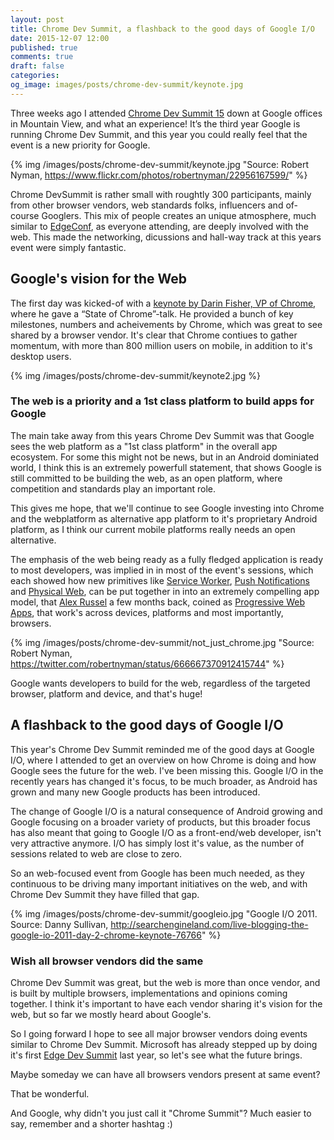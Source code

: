 ```yaml
---
layout: post
title: Chrome Dev Summit, a flashback to the good days of Google I/O
date: 2015-12-07 12:00
published: true
comments: true
draft: false
categories:
og_image: images/posts/chrome-dev-summit/keynote.jpg
---
```


Three weeks ago I attended [Chrome Dev Summit 15](https://developer.chrome.com/devsummit) down at Google offices in Mountain View, and what an experience! It’s the third year Google is running Chrome Dev Summit, and this year you could really feel that the event is a new priority for Google.

{% img /images/posts/chrome-dev-summit/keynote.jpg "Source: Robert Nyman, https://www.flickr.com/photos/robertnyman/22956167599/" %}

<!--more-->

Chrome DevSummit is rather small with roughtly 300 participants, mainly from other browser vendors, web standards folks, influencers and of-course Googlers. This mix of people creates an unique atmosphere, much similar to [EdgeConf](https://edgeconf.com/), as everyone attending, are deeply involved with the web. This made the networking, dicussions and hall-way track at this years event were simply fantastic.

## Google's vision for the Web

The first day was kicked-of with a [keynote by Darin Fisher, VP of Chrome](https://www.youtube.com/watch?list=PLNYkxOF6rcICcHeQY02XLvoGL34rZFWZn&v=m2a9hlUFRhg), where he gave a “State of Chrome”-talk. He provided a bunch of key milestones, numbers and acheivements by Chrome, which was great to see shared by a browser vendor. It's clear that Chrome contiues to gather momentum, with more than 800 million users on mobile, in addition to it's desktop users.

{% img /images/posts/chrome-dev-summit/keynote2.jpg %}

### The web is a priority and a 1st class platform to build apps for Google

The main take away from this years Chrome Dev Summit was that Google sees the web platform as a "1st class platform" in the overall app ecosystem. For some this might not be news, but in an Android dominiated world, I think this is an extremely powerfull statement, that shows Google is still committed to be building the web, as an open platform, where competition and standards play an important role.

This gives me hope, that we'll continue to see Google investing into Chrome and the webplatform as alternative app platform to it's proprietary Android platform, as I think our current mobile platforms really needs an open alternative.

The emphasis of the web being ready as a fully fledged application is ready to most developers, was implied in in most of the event's sessions, which each showed how new primitives like [Service Worker](http://www.html5rocks.com/en/tutorials/service-worker/introduction/), [Push Notifications]( https://developers.google.com/web/updates/2015/03/push-notifications-on-the-open-web?hl=en) and [Physical Web](https://google.github.io/physical-web/), can be put together in into an extremely compelling app model, that [Alex Russel](https://twitter.com/slightlylate) a few months back, coined as [Progressive Web Apps](https://infrequently.org/2015/06/progressive-apps-escaping-tabs-without-losing-our-soul/), that work's across devices, platforms and most importantly, browsers.

{% img /images/posts/chrome-dev-summit/not_just_chrome.jpg "Source: Robert Nyman, https://twitter.com/robertnyman/status/666667370912415744" %}


Google wants developers to build for the web, regardless of the targeted browser, platform and device, and that's huge!

## A flashback to the good days of Google I/O

This year's Chrome Dev Summit reminded me of the good days at Google I/O, where I attended to get an overview on how Chrome is doing and how Google sees the future for the web. I've been missing this. Google I/O in the recently years has changed it's focus, to be much broader, as Android has grown and many new Google products has been introduced.

The change of Google I/O is a natural consequence of Android growing and Google focusing on a broader variety of products, but this broader focus has also meant that going to Google I/O as a front-end/web developer, isn't very attractive anymore. I/O has simply lost it's value, as the number of sessions related to web are close to zero.

So an web-focused event from Google has been much needed, as they continuous to be driving many important initiatives on the web, and with Chrome Dev Summit they have filled that gap.

{% img /images/posts/chrome-dev-summit/googleio.jpg "Google I/O 2011. Source: Danny Sullivan, http://searchengineland.com/live-blogging-the-google-io-2011-day-2-chrome-keynote-76766" %}

### Wish all browser vendors did the same

Chrome Dev Summit was great, but the web is more than once vendor, and is built by multiple browsers, implementations and opinions coming together. I think it's important to have each vendor sharing it's vision for the web, but so far we mostly heard about Google's.

So I going forward I hope to see all major browser vendors doing events similar to Chrome Dev Summit. Microsoft has already stepped up by doing it's first [Edge Dev Summit](https://blogs.windows.com/msedgedev/2015/04/13/2015-microsoft-edge-web-summit/) last year, so let's see what the future brings.

Maybe someday we can have all browsers vendors present at same event?

That be wonderful.

And Google, why didn't you just call it "Chrome Summit"? Much easier to say, remember and a shorter hashtag :)


